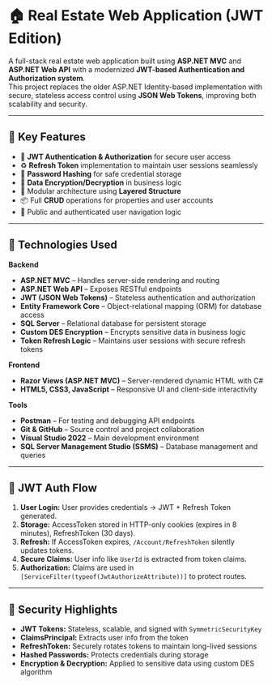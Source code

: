 # 🏠 Real Estate Web Application (JWT Edition)

A full-stack real estate web application built using **ASP.NET MVC** and **ASP.NET Web API** with a modernized **JWT-based Authentication and Authorization system**.  
This project replaces the older ASP.NET Identity-based implementation with secure, stateless access control using **JSON Web Tokens**, improving both scalability and security.

---

## 🔐 Key Features

- 🔑 **JWT Authentication & Authorization** for secure user access  
- ♻️ **Refresh Token** implementation to maintain user sessions seamlessly  
- 🔐 **Password Hashing** for safe credential storage  
- 🔐 **Data Encryption/Decryption** in business logic  
- 🧩 Modular architecture using **Layered Structure**  
- 📦 Full **CRUD** operations for properties and user accounts  
- 🧭 Public and authenticated user navigation logic  

---

## 🔧 Technologies Used

**Backend**  
- **ASP.NET MVC** – Handles server-side rendering and routing  
- **ASP.NET Web API** – Exposes RESTful endpoints  
- **JWT (JSON Web Tokens)** – Stateless authentication and authorization  
- **Entity Framework Core** – Object-relational mapping (ORM) for database access  
- **SQL Server** – Relational database for persistent storage  
- **Custom DES Encryption** – Encrypts sensitive data in business logic  
- **Token Refresh Logic** – Maintains user sessions with secure refresh tokens

**Frontend**  
- **Razor Views (ASP.NET MVC)** – Server-rendered dynamic HTML with C#  
- **HTML5, CSS3, JavaScript** – Responsive UI and client-side interactivity  

**Tools**  
- **Postman** – For testing and debugging API endpoints  
- **Git & GitHub** – Source control and project collaboration  
- **Visual Studio 2022** – Main development environment  
- **SQL Server Management Studio (SSMS)** – Database management and queries
 

---

## 🔄 JWT Auth Flow

1. **User Login:** User provides credentials → JWT + Refresh Token generated.  
2. **Storage:** AccessToken stored in HTTP-only cookies (expires in 8 minutes), RefreshToken (30 days).  
3. **Refresh:** If AccessToken expires, `/Account/RefreshToken` silently updates tokens.  
4. **Secure Claims:** User info like `UserId` is extracted from token claims.  
5. **Authorization:** Claims are used in `[ServiceFilter(typeof(JwtAuthorizeAttribute))]` to protect routes.  

---

## 🧠 Security Highlights

- **JWT Tokens:** Stateless, scalable, and signed with `SymmetricSecurityKey`  
- **ClaimsPrincipal:** Extracts user info from the token  
- **RefreshToken:** Securely rotates tokens to maintain long-lived sessions  
- **Hashed Passwords:** Protects credentials during storage  
- **Encryption & Decryption:** Applied to sensitive data using custom DES algorithm  

